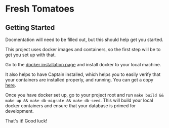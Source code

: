 # Fresh Tomatoes

## Getting Started

Docmentation will need to be filled out, but this should help get you started.

This project uses docker images and containers, so the first step will be to get you set up with that.

Go to the [docker installation page](https://docs.docker.com/docker-for-mac/install/) and install docker to your local machine.

It also helps to have Captain installed, which helps you to easily verify that your containers are installed properly, and running. You can get a copy [here](https://getcaptain.co/).

Once you have docker set up, go to your project root and run `make build && make up && make db-migrate && make db-seed`. This will build your local docker containers and ensure that your database is primed for development.

That's it! Good luck!

